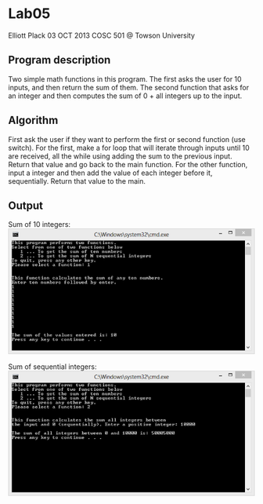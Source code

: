 Lab05
=====
Elliott Plack
03 OCT 2013
COSC 501 @ Towson University
## Program description
Two simple math functions in this program. The first asks the user for 10 inputs, and then return the sum of them. The second function that asks for an integer and then computes the sum of 0 + all integers up to the input.
## Algorithm
First ask the user if they want to perform the first or second function (use switch). For the first, make a for loop that will iterate through inputs until 10 are received, all the while using adding the sum to the previous input. Return that value and go back to the main function. For the other function, input a integer and then add the value of each integer before it, sequentially. Return that value to the main.
## Output
Sum of 10 integers:
![Sum screenshot](/output/Lab5Output_10sum.png)

Sum of sequential integers:
![Sequential sum screenshot](/output/Lab5Output_sequential_sum.png)